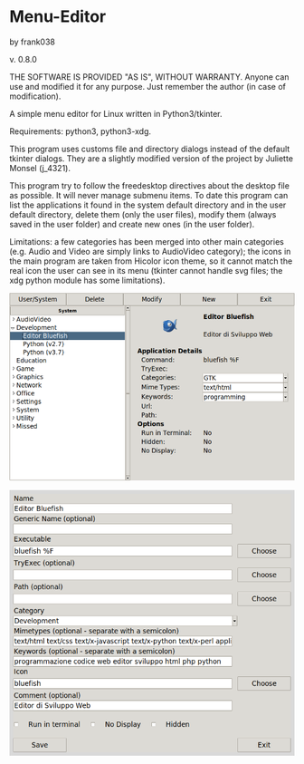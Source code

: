 # Menu-Editor
by frank038

v. 0.8.0

THE SOFTWARE IS PROVIDED "AS IS", WITHOUT WARRANTY. Anyone can use and modified it for any purpose. Just remember the author (in case of modification).

A simple menu editor for Linux written in Python3/tkinter.

Requirements: python3, python3-xdg.

This program uses customs file and directory dialogs instead of the default tkinter dialogs. They are a slightly modified version of the project by Juliette Monsel (j_4321).

This program try to follow the freedesktop directives about the desktop file as possible.
It will never manage submenu items.
To date this program can list the applications it found in the system default directory and in the user default directory, delete them (only the user files), modify them (always saved in the user folder) and create new ones (in the user folder).

Limitations: a few categories has been merged into other main categories (e.g. Audio and Video are simply links to AudioVideo category); the icons in the main program are taken from Hicolor icon theme, so it cannot match the real icon the user can see in its menu (tkinter cannot handle svg files; the xdg python module has some limitations).

![My image](https://github.com/frank038/Menu-Editor/blob/master/img1.png)

![My image](https://github.com/frank038/Menu-Editor/blob/master/img2.png)
